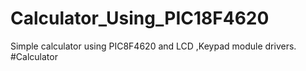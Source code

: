 # Calculator_Using_PIC18F4620
Simple calculator using PIC8F4620 and LCD ,Keypad module drivers.
#Calculator
